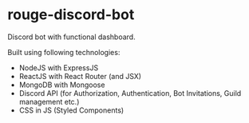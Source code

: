 # rouge-discord-bot
Discord bot with functional dashboard.

Built using following technologies: 

* NodeJS with ExpressJS
* ReactJS with React Router (and JSX)
* MongoDB with Mongoose
* Discord API (for Authorization, Authentication, Bot Invitations, Guild management etc.)
* CSS in JS (Styled Components)
